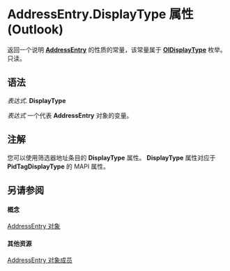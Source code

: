 
# AddressEntry.DisplayType 属性 (Outlook)

返回一个说明  **[AddressEntry](d4a0a85e-8bab-bc56-57bc-d70c3c570c8e.md)** 的性质的常量，该常量属于 **[OlDisplayType](356e5f75-8aa2-e28d-64ee-27b78348ba7a.md)** 枚举。只读。


## 语法

 _表达式_. **DisplayType**

 _表达式_ 一个代表 **AddressEntry** 对象的变量。


## 注解

您可以使用筛选器地址条目的 **DisplayType** 属性。 **DisplayType** 属性对应于 **PidTagDisplayType** 的 MAPI 属性。


## 另请参阅


#### 概念


[AddressEntry 对象](d4a0a85e-8bab-bc56-57bc-d70c3c570c8e.md)
#### 其他资源


[AddressEntry 对象成员](74c88069-aec4-952b-556f-03873fbb488b.md)